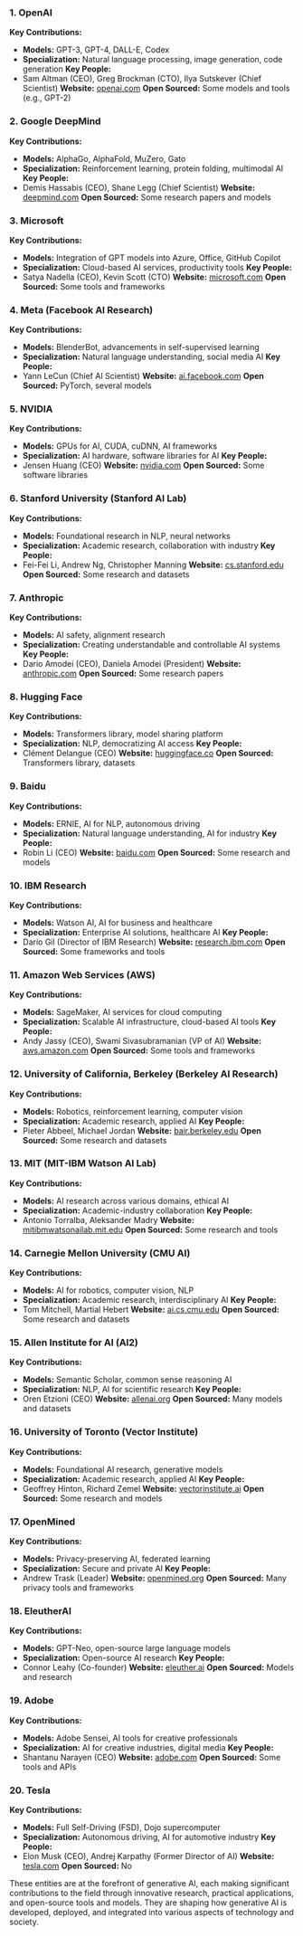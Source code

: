 ### 1. **OpenAI**
**Key Contributions:**
- **Models:** GPT-3, GPT-4, DALL-E, Codex
- **Specialization:** Natural language processing, image generation, code generation
**Key People:**
- Sam Altman (CEO), Greg Brockman (CTO), Ilya Sutskever (Chief Scientist)
**Website:** [openai.com](https://openai.com)
**Open Sourced:** Some models and tools (e.g., GPT-2)

### 2. **Google DeepMind**
**Key Contributions:**
- **Models:** AlphaGo, AlphaFold, MuZero, Gato
- **Specialization:** Reinforcement learning, protein folding, multimodal AI
**Key People:**
- Demis Hassabis (CEO), Shane Legg (Chief Scientist)
**Website:** [deepmind.com](https://deepmind.com)
**Open Sourced:** Some research papers and models

### 3. **Microsoft**
**Key Contributions:**
- **Models:** Integration of GPT models into Azure, Office, GitHub Copilot
- **Specialization:** Cloud-based AI services, productivity tools
**Key People:**
- Satya Nadella (CEO), Kevin Scott (CTO)
**Website:** [microsoft.com](https://www.microsoft.com/en-us/ai)
**Open Sourced:** Some tools and frameworks

### 4. **Meta (Facebook AI Research)**
**Key Contributions:**
- **Models:** BlenderBot, advancements in self-supervised learning
- **Specialization:** Natural language understanding, social media AI
**Key People:**
- Yann LeCun (Chief AI Scientist)
**Website:** [ai.facebook.com](https://ai.facebook.com)
**Open Sourced:** PyTorch, several models

### 5. **NVIDIA**
**Key Contributions:**
- **Models:** GPUs for AI, CUDA, cuDNN, AI frameworks
- **Specialization:** AI hardware, software libraries for AI
**Key People:**
- Jensen Huang (CEO)
**Website:** [nvidia.com](https://www.nvidia.com/en-us/deep-learning-ai/)
**Open Sourced:** Some software libraries

### 6. **Stanford University (Stanford AI Lab)**
**Key Contributions:**
- **Models:** Foundational research in NLP, neural networks
- **Specialization:** Academic research, collaboration with industry
**Key People:**
- Fei-Fei Li, Andrew Ng, Christopher Manning
**Website:** [cs.stanford.edu](http://cs.stanford.edu/people/ai-lab)
**Open Sourced:** Some research and datasets

### 7. **Anthropic**
**Key Contributions:**
- **Models:** AI safety, alignment research
- **Specialization:** Creating understandable and controllable AI systems
**Key People:**
- Dario Amodei (CEO), Daniela Amodei (President)
**Website:** [anthropic.com](https://www.anthropic.com)
**Open Sourced:** Some research papers

### 8. **Hugging Face**
**Key Contributions:**
- **Models:** Transformers library, model sharing platform
- **Specialization:** NLP, democratizing AI access
**Key People:**
- Clément Delangue (CEO)
**Website:** [huggingface.co](https://huggingface.co)
**Open Sourced:** Transformers library, datasets

### 9. **Baidu**
**Key Contributions:**
- **Models:** ERNIE, AI for NLP, autonomous driving
- **Specialization:** Natural language understanding, AI for industry
**Key People:**
- Robin Li (CEO)
**Website:** [baidu.com](https://www.baidu.com)
**Open Sourced:** Some research and models

### 10. **IBM Research**
**Key Contributions:**
- **Models:** Watson AI, AI for business and healthcare
- **Specialization:** Enterprise AI solutions, healthcare AI
**Key People:**
- Darío Gil (Director of IBM Research)
**Website:** [research.ibm.com](https://www.research.ibm.com)
**Open Sourced:** Some frameworks and tools

### 11. **Amazon Web Services (AWS)**
**Key Contributions:**
- **Models:** SageMaker, AI services for cloud computing
- **Specialization:** Scalable AI infrastructure, cloud-based AI tools
**Key People:**
- Andy Jassy (CEO), Swami Sivasubramanian (VP of AI)
**Website:** [aws.amazon.com](https://aws.amazon.com/machine-learning/)
**Open Sourced:** Some tools and frameworks

### 12. **University of California, Berkeley (Berkeley AI Research)**
**Key Contributions:**
- **Models:** Robotics, reinforcement learning, computer vision
- **Specialization:** Academic research, applied AI
**Key People:**
- Pieter Abbeel, Michael Jordan
**Website:** [bair.berkeley.edu](https://bair.berkeley.edu)
**Open Sourced:** Some research and datasets

### 13. **MIT (MIT-IBM Watson AI Lab)**
**Key Contributions:**
- **Models:** AI research across various domains, ethical AI
- **Specialization:** Academic-industry collaboration
**Key People:**
- Antonio Torralba, Aleksander Madry
**Website:** [mitibmwatsonailab.mit.edu](https://mitibmwatsonailab.mit.edu)
**Open Sourced:** Some research and tools

### 14. **Carnegie Mellon University (CMU AI)**
**Key Contributions:**
- **Models:** AI for robotics, computer vision, NLP
- **Specialization:** Academic research, interdisciplinary AI
**Key People:**
- Tom Mitchell, Martial Hebert
**Website:** [ai.cs.cmu.edu](https://ai.cs.cmu.edu)
**Open Sourced:** Some research and datasets

### 15. **Allen Institute for AI (AI2)**
**Key Contributions:**
- **Models:** Semantic Scholar, common sense reasoning AI
- **Specialization:** NLP, AI for scientific research
**Key People:**
- Oren Etzioni (CEO)
**Website:** [allenai.org](https://allenai.org)
**Open Sourced:** Many models and datasets

### 16. **University of Toronto (Vector Institute)**
**Key Contributions:**
- **Models:** Foundational AI research, generative models
- **Specialization:** Academic research, applied AI
**Key People:**
- Geoffrey Hinton, Richard Zemel
**Website:** [vectorinstitute.ai](https://vectorinstitute.ai)
**Open Sourced:** Some research and models

### 17. **OpenMined**
**Key Contributions:**
- **Models:** Privacy-preserving AI, federated learning
- **Specialization:** Secure and private AI
**Key People:**
- Andrew Trask (Leader)
**Website:** [openmined.org](https://www.openmined.org)
**Open Sourced:** Many privacy tools and frameworks

### 18. **EleutherAI**
**Key Contributions:**
- **Models:** GPT-Neo, open-source large language models
- **Specialization:** Open-source AI research
**Key People:**
- Connor Leahy (Co-founder)
**Website:** [eleuther.ai](https://www.eleuther.ai)
**Open Sourced:** Models and research

### 19. **Adobe**
**Key Contributions:**
- **Models:** Adobe Sensei, AI tools for creative professionals
- **Specialization:** AI for creative industries, digital media
**Key People:**
- Shantanu Narayen (CEO)
**Website:** [adobe.com](https://www.adobe.com/sensei.html)
**Open Sourced:** Some tools and APIs

### 20. **Tesla**
**Key Contributions:**
- **Models:** Full Self-Driving (FSD), Dojo supercomputer
- **Specialization:** Autonomous driving, AI for automotive industry
**Key People:**
- Elon Musk (CEO), Andrej Karpathy (Former Director of AI)
**Website:** [tesla.com](https://www.tesla.com)
**Open Sourced:** No

These entities are at the forefront of generative AI, each making significant contributions to the field through innovative research, practical applications, and open-source tools and models. They are shaping how generative AI is developed, deployed, and integrated into various aspects of technology and society.
